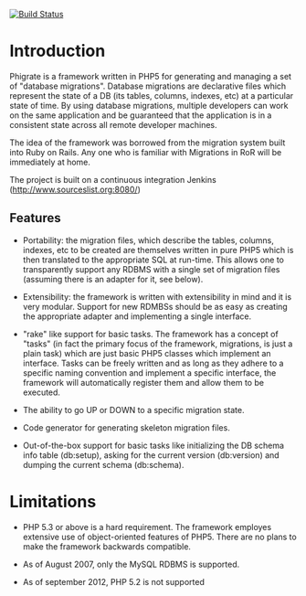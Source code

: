 [![Build Status](https://secure.travis-ci.org/Azema/Phigrate.png)](http://travis-ci.org/Azema/Phigrate)

# Introduction

Phigrate is a framework written in PHP5 for generating and managing a set of "database migrations". Database migrations are declarative files which represent the state of a DB (its tables, columns, indexes, etc) at a particular state of time. By using database migrations, multiple developers can work on the same application and be guaranteed that the application is in a consistent state across all remote developer machines.

The idea of the framework was borrowed from the migration system built into Ruby on Rails. Any one who is familiar with Migrations in RoR will be immediately at home.

The project is built on a continuous integration Jenkins (http://www.sourceslist.org:8080/)

## Features


* Portability: the migration files, which describe the tables, columns, indexes, etc to be created are themselves written in pure PHP5 which is then translated to the appropriate SQL at run-time. This allows one to transparently support any RDBMS with a single set of migration files (assuming there is an adapter for it, see below).

* Extensibility: the framework is written with extensibility in mind and it is very modular. Support for new RDMBSs should be as easy as creating the appropriate adapter and implementing a single interface.

* "rake" like support for basic tasks. The framework has a concept of "tasks" (in fact the primary focus of the framework, migrations, is just a plain task) which are just basic PHP5 classes which implement an interface. Tasks can be freely written and as long as they adhere to a specific naming convention and implement a specific interface, the framework will automatically register them and allow them to be executed.

* The ability to go UP or DOWN to a specific migration state.

* Code generator for generating skeleton migration files.

* Out-of-the-box support for basic tasks like initializing the DB schema info table (db:setup), asking for the current version (db:version) and dumping the current schema (db:schema).

# Limitations

* PHP 5.3 or above is a hard requirement. The framework employes extensive use of object-oriented features of PHP5. There are no plans to make the framework backwards compatible.

* As of August 2007, only the MySQL RDBMS is supported.

* As of september 2012, PHP 5.2 is not supported